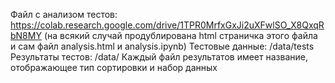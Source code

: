 Файл с анализом тестов: https://colab.research.google.com/drive/1TPR0MrfxGxJi2uXFwlSO_X8QxqRbN8MY
(на всякий случай продублирована html страничка этого файла и сам файл analysis.html и analysis.ipynb)
Тестовые данные: /data/tests
Результаты тестов: /data/
Каждый файл результатов имеет название, отображающее тип сортировки и набор данных
